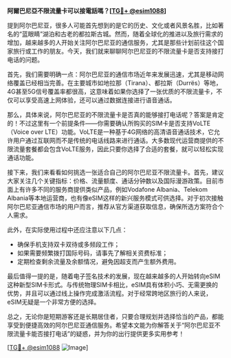**阿爾巴尼亞不限流量卡可以接電話嗎？[[TG💪+ @esim1088](https://t.me/s/esim1088)]**

提到阿尔巴尼亚，很多人可能首先想到的是它的历史、文化或者风景名胜，比如著名的“蓝眼睛”湖泊和古老的都拉斯古城。然而，随着全球化的推进以及旅行需求的增加，越来越多的人开始关注阿尔巴尼亚的通信服务，尤其是那些计划前往这个国家旅行或工作的朋友。今天，我们就来聊聊阿尔巴尼亚的不限流量卡是否支持接打电话的问题。

首先，我们需要明确一点：阿尔巴尼亚的通信市场近年来发展迅速，尤其是移动网络覆盖已经相当完善。在主要城市如地拉那（Tirana）、都拉斯（Durrës）等地，4G甚至5G信号覆盖率都很高，这意味着如果你选择了一张优质的不限流量卡，不仅可以享受高速上网体验，还可以通过数据连接进行语音通话。

那么，具体来说，阿尔巴尼亚的不限流量卡是否真的能够接打电话呢？答案是肯定的！不过这里有一个前提条件——你需要确认所购买的SIM卡是否支持VoLTE（Voice over LTE）功能。VoLTE是一种基于4G网络的高清语音通话技术，它允许用户通过互联网而不是传统的电话线路来进行通话。大多数现代运营商提供的不限流量套餐都会包含VoLTE服务，因此只要你选择了合适的套餐，就可以轻松实现通话功能。

接下来，我们来看看如何挑选一张适合自己的阿尔巴尼亚不限流量卡。首先，建议大家关注几个关键指标：价格、流量额度、通话分钟数以及国际漫游政策。目前市面上有许多不同的服务商提供类似产品，例如Vodafone Albania、Telekom Albania等本地运营商，也有像eSIM这样的新兴服务模式可供选择。对于初次接触阿尔巴尼亚通信市场的用户而言，推荐从官方渠道获取信息，确保所选方案符合个人需求。

此外，在实际使用过程中还应注意以下几点：
- 确保手机支持双卡双待或多频段工作；
- 如果需要频繁拨打国际号码，请事先了解相关资费标准；
- 定期检查剩余流量及余额情况，避免因超支而产生额外费用。

最后值得一提的是，随着电子签名技术的发展，现在越来越多的人开始转向eSIM这种新型SIM卡形式。与传统物理SIM卡相比，eSIM具有体积小巧、无需更换的优势，并且可以通过线上操作完成激活流程。对于经常跨地区旅行的人来说，eSIM无疑是一个非常方便的选择。

总之，无论你是短期游客还是长期居住者，只要合理规划并选择恰当的产品，都能享受到便捷高效的阿尔巴尼亚通信服务。希望本文能为你解答关于“阿尔巴尼亚不限流量卡能否接打电话”的疑惑，并为你的出行提供更多实用参考！

[[TG💪+ @esim1088](https://t.me/s/esim1088) ![Image](https://i.postimg.cc/4NQfJmqS/Snipaste-2025-05-13-00-14-12.png)]